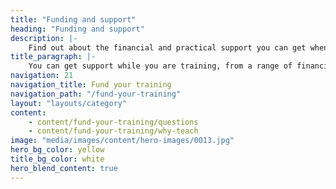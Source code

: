 ```yaml
---
title: "Funding and support"
heading: "Funding and support"
description: |-
    Find out about the financial and practical support you can get when you apply for teacher training, including loans, scholarships and bursaries.
title_paragraph: |-
    You can get support while you are training, from a range of financial support to help pay your fees to practical assistance if you are disabled.
navigation: 21
navigation_title: Fund your training
navigation_path: "/fund-your-training"
layout: "layouts/category"
content:
    - content/fund-your-training/questions
    - content/fund-your-training/why-teach
image: "media/images/content/hero-images/0013.jpg"
hero_bg_color: yellow
title_bg_color: white
hero_blend_content: true
---
```


